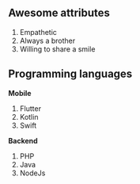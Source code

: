 ## Awesome attributes
1. Empathetic
2. Always a brother
3. Willing to share a smile

## Programming languages
**Mobile**
1. Flutter
2. Kotlin
3. Swift

**Backend**
1. PHP
2. Java
3. NodeJs
